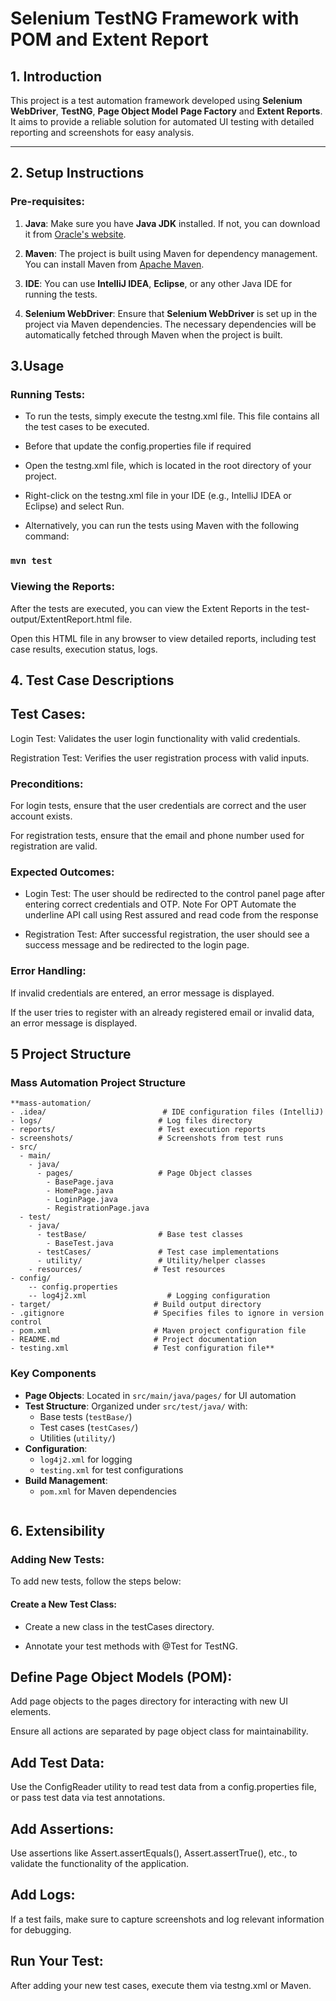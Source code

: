 # Selenium TestNG Framework with POM and Extent Report

## 1. Introduction
This project is a test automation framework developed using **Selenium WebDriver**, **TestNG**, **Page Object Model** **Page Factory** and **Extent Reports**. It aims to provide a reliable solution for automated UI testing with detailed reporting and screenshots for easy analysis.

---

## 2. Setup Instructions

### Pre-requisites:
1. **Java**: Make sure you have **Java JDK** installed. If not, you can download it from [Oracle's website](https://www.oracle.com/java/technologies/javase-downloads.html).

2. **Maven**: The project is built using Maven for dependency management. You can install Maven from [Apache Maven](https://maven.apache.org/).

3. **IDE**: You can use **IntelliJ IDEA**, **Eclipse**, or any other Java IDE for running the tests.

4. **Selenium WebDriver**: Ensure that **Selenium WebDriver** is set up in the project via Maven dependencies. The necessary dependencies will be automatically fetched through Maven when the project is built.

## 3.Usage
   ### Running Tests:
* To run the tests, simply execute the testng.xml file. This file contains all the test cases to be executed.

* Before that update the config.properties file if required

* Open the testng.xml file, which is located in the root directory of your project.

* Right-click on the testng.xml file in your IDE (e.g., IntelliJ IDEA or Eclipse) and select Run.

* Alternatively, you can run the tests using Maven with the following command:


### `mvn test`

###  Viewing the Reports:
After the tests are executed, you can view the Extent Reports in the test-output/ExtentReport.html file.

Open this HTML file in any browser to view detailed reports, including test case results, execution status, logs.

## 4. Test Case Descriptions
## Test Cases:
Login Test: Validates the user login functionality with valid credentials.

Registration Test: Verifies the user registration process with valid inputs.

### Preconditions:
For login tests, ensure that the user credentials are correct and the user account exists.

For registration tests, ensure that the email and phone number used for registration are valid.

### Expected Outcomes:
* Login Test: The user should be redirected to the control panel page after entering correct credentials and OTP.
Note For OPT Automate the underline API call using Rest assured and  read code from the response

* Registration Test: After successful registration, the user should see a success message and be redirected to the login page.

### Error Handling:
If invalid credentials are entered, an error message is displayed.

If the user tries to register with an already registered email or invalid data, an error message is displayed.

## 5 Project Structure 


### Mass Automation Project Structure

```
**mass-automation/
- .idea/                          # IDE configuration files (IntelliJ)
- logs/                          # Log files directory
- reports/                       # Test execution reports
- screenshots/                   # Screenshots from test runs
- src/
  - main/
    - java/
      - pages/                   # Page Object classes
        - BasePage.java
        - HomePage.java
        - LoginPage.java
        - RegistrationPage.java
  - test/
    - java/
      - testBase/                # Base test classes
        - BaseTest.java
      - testCases/               # Test case implementations
      - utility/                 # Utility/helper classes
    - resources/                # Test resources
- config/
    -- config.properties
    -- log4j2.xml                  # Logging configuration
- target/                       # Build output directory
- .gitignore                    # Specifies files to ignore in version control
- pom.xml                       # Maven project configuration file
- README.md                     # Project documentation
- testing.xml                   # Test configuration file**
```

### Key Components
- **Page Objects**: Located in `src/main/java/pages/` for UI automation
- **Test Structure**: Organized under `src/test/java/` with:
    - Base tests (`testBase/`)
    - Test cases (`testCases/`)
    - Utilities (`utility/`)
- **Configuration**:
    - `log4j2.xml` for logging
    - `testing.xml` for test configurations
- **Build Management**:
    - `pom.xml` for Maven dependencies
   ```
## 6. Extensibility
### Adding New Tests:
To add new tests, follow the steps below:

#### Create a New Test Class:

* Create a new class in the testCases directory.

* Annotate your test methods with @Test for TestNG.

## Define Page Object Models (POM):

Add page objects to the pages directory for interacting with new UI elements.

Ensure all actions are separated by page object class for maintainability.

## Add Test Data:

Use the ConfigReader utility to read test data from a config.properties file, or pass test data via test annotations.

## Add Assertions:

Use assertions like Assert.assertEquals(), Assert.assertTrue(), etc., to validate the functionality of the application.

## Add Logs:

If a test fails, make sure to capture screenshots and log relevant information for debugging.

## Run Your Test:

After adding your new test cases, execute them via testng.xml or Maven.